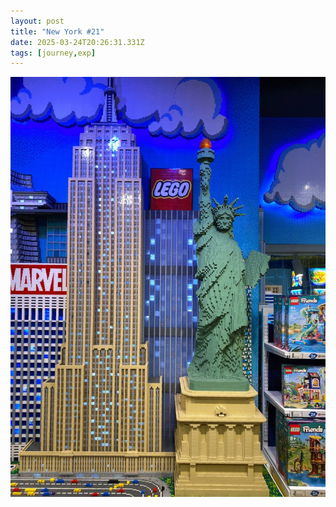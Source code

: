 ```yaml
---
layout: post
title: "New York #21"
date: 2025-03-24T20:26:31.331Z
tags: [journey,exp]
---
```


![New York #21](/assets/images/2025-03-24-image202631.png)

